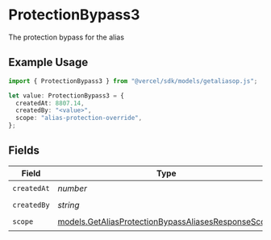 # ProtectionBypass3

The protection bypass for the alias

## Example Usage

```typescript
import { ProtectionBypass3 } from "@vercel/sdk/models/getaliasop.js";

let value: ProtectionBypass3 = {
  createdAt: 8807.14,
  createdBy: "<value>",
  scope: "alias-protection-override",
};
```

## Fields

| Field                                                                                                            | Type                                                                                                             | Required                                                                                                         | Description                                                                                                      |
| ---------------------------------------------------------------------------------------------------------------- | ---------------------------------------------------------------------------------------------------------------- | ---------------------------------------------------------------------------------------------------------------- | ---------------------------------------------------------------------------------------------------------------- |
| `createdAt`                                                                                                      | *number*                                                                                                         | :heavy_check_mark:                                                                                               | N/A                                                                                                              |
| `createdBy`                                                                                                      | *string*                                                                                                         | :heavy_check_mark:                                                                                               | N/A                                                                                                              |
| `scope`                                                                                                          | [models.GetAliasProtectionBypassAliasesResponseScope](../models/getaliasprotectionbypassaliasesresponsescope.md) | :heavy_check_mark:                                                                                               | N/A                                                                                                              |
